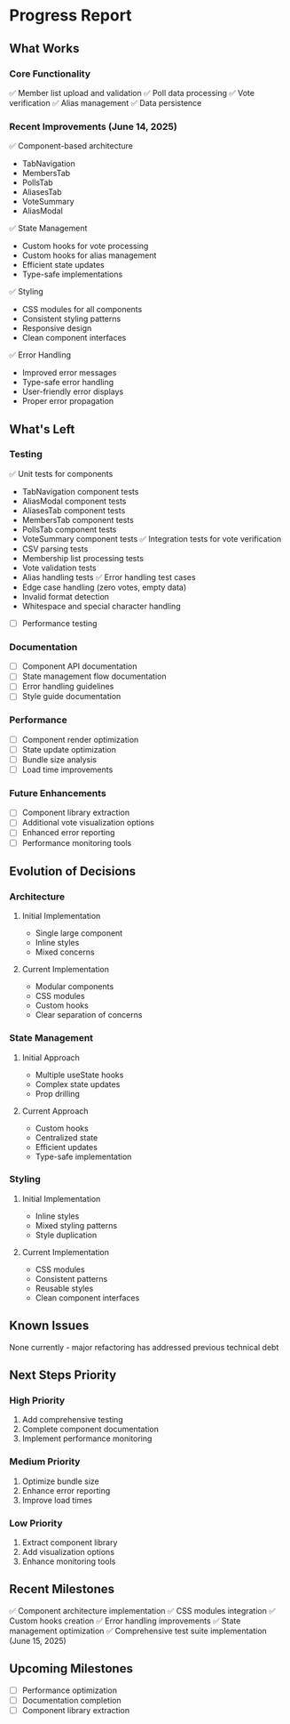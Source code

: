 # Progress Report

## What Works

### Core Functionality
✅ Member list upload and validation
✅ Poll data processing
✅ Vote verification
✅ Alias management
✅ Data persistence

### Recent Improvements (June 14, 2025)
✅ Component-based architecture
- TabNavigation
- MembersTab
- PollsTab
- AliasesTab
- VoteSummary
- AliasModal

✅ State Management
- Custom hooks for vote processing
- Custom hooks for alias management
- Efficient state updates
- Type-safe implementations

✅ Styling
- CSS modules for all components
- Consistent styling patterns
- Responsive design
- Clean component interfaces

✅ Error Handling
- Improved error messages
- Type-safe error handling
- User-friendly error displays
- Proper error propagation

## What's Left

### Testing
✅ Unit tests for components
  - TabNavigation component tests
  - AliasModal component tests
  - AliasesTab component tests
  - MembersTab component tests
  - PollsTab component tests
  - VoteSummary component tests
✅ Integration tests for vote verification
  - CSV parsing tests
  - Membership list processing tests
  - Vote validation tests
  - Alias handling tests
✅ Error handling test cases
  - Edge case handling (zero votes, empty data)
  - Invalid format detection
  - Whitespace and special character handling
- [ ] Performance testing

### Documentation
- [ ] Component API documentation
- [ ] State management flow documentation
- [ ] Error handling guidelines
- [ ] Style guide documentation

### Performance
- [ ] Component render optimization
- [ ] State update optimization
- [ ] Bundle size analysis
- [ ] Load time improvements

### Future Enhancements
- [ ] Component library extraction
- [ ] Additional vote visualization options
- [ ] Enhanced error reporting
- [ ] Performance monitoring tools

## Evolution of Decisions

### Architecture
1. Initial Implementation
   - Single large component
   - Inline styles
   - Mixed concerns

2. Current Implementation
   - Modular components
   - CSS modules
   - Custom hooks
   - Clear separation of concerns

### State Management
1. Initial Approach
   - Multiple useState hooks
   - Complex state updates
   - Prop drilling

2. Current Approach
   - Custom hooks
   - Centralized state
   - Efficient updates
   - Type-safe implementation

### Styling
1. Initial Implementation
   - Inline styles
   - Mixed styling patterns
   - Style duplication

2. Current Implementation
   - CSS modules
   - Consistent patterns
   - Reusable styles
   - Clean component interfaces

## Known Issues
None currently - major refactoring has addressed previous technical debt

## Next Steps Priority

### High Priority
1. Add comprehensive testing
2. Complete component documentation
3. Implement performance monitoring

### Medium Priority
1. Optimize bundle size
2. Enhance error reporting
3. Improve load times

### Low Priority
1. Extract component library
2. Add visualization options
3. Enhance monitoring tools

## Recent Milestones
✅ Component architecture implementation
✅ CSS modules integration
✅ Custom hooks creation
✅ Error handling improvements
✅ State management optimization
✅ Comprehensive test suite implementation (June 15, 2025)

## Upcoming Milestones
- [ ] Performance optimization
- [ ] Documentation completion
- [ ] Component library extraction
